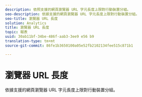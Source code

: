```yaml
---
description: 依照支援的網頁瀏覽器 URL 字元長度上限對行動裝置分組。
seo-description: 依據支援的網頁瀏覽器 URL 字元長度上限對行動裝置分組。
seo-title: 瀏覽器 URL 長度
solution: Analytics
title: 瀏覽器 URL 長度
topic: 報表
uuid: 30ab11bf-34be-486f-aab3-3ee9 e56 b9
translation-type: tm+mt
source-git-commit: 86fe1b3650100a05e52fb2102134fee515c871b1

---
```



# 瀏覽器 URL 長度

依據支援的網頁瀏覽器 URL 字元長度上限對行動裝置分組。


